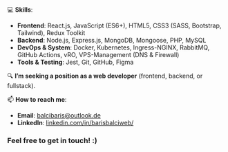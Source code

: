 💻 **Skills**:
- **Frontend**: React.js, JavaScript (ES6+), HTML5, CSS3 (SASS, Bootstrap, Tailwind), Redux Toolkit
- **Backend**: Node.js, Express.js, MongoDB, Mongoose, PHP, MySQL 
- **DevOps & System**: Docker, Kubernetes, Ingress-NGINX, RabbitMQ, GitHub Actions, vRO, VPS-Management (DNS & Firewall)
- **Tools & Testing**: Jest, Git, GitHub, Figma

🔍 **I’m seeking a position as a web developer** (frontend, backend, or fullstack).

📫 **How to reach me**:
- **Email**: [balcibaris@outlook.de](mailto:balcibaris@outlook.de)
- **LinkedIn**: [linkedin.com/in/barisbalciweb/](https://www.linkedin.com/in/barisbalciweb/)

### Feel free to get in touch! :)
